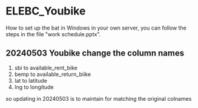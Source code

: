 # ELEBC_Youbike
How to set up the bat in Windows in your own server, you can follow the steps in the file "work schedule.pptx".

## 20240503 Youbike change the column names
1. sbi to available_rent_bike
2. bemp to available_return_biike
3. lat to latitude
4. lng to longitude

so updating in 20240503 is to maintain for matching the original colnames
